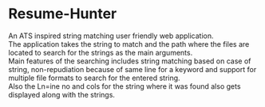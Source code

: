 # Resume-Hunter
An ATS inspired string matching user friendly web application.<br>
The application takes the string to match and the path where the files are located to search for the strings as the main arguments.<br>
Main features of the searching includes string matching based on case of string, non-repudiation because of same line for a keyword and support for multiple file formats to search for the entered string.<br>
Also the Ln=ine no and cols for the string where it was found also gets displayed along with the strings.
